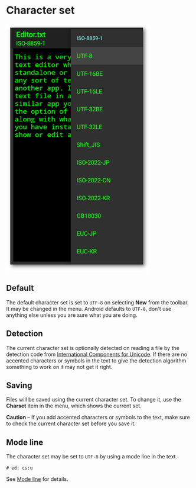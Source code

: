 # Character set

![Editor](https://github.com/billthefarmer/billthefarmer.github.io/raw/master/images/Editor-charset.png)

## Default
The default character set is set to `UTF-8` on selecting **New** from
the toolbar. It may be changed in the menu. Android defaults to
`UTF-8`, don't use anything else unless you are sure what you are
doing.

## Detection
The current character set is optionally detected on reading a file by
the detection code from [International Components for
Unicode](https://unicode-org.github.io/icu/userguide/icu4j). If there
are no accented characters or symbols in the text to give the
detection algorithm something to work on it may not get it right.

## Saving
Files will be saved using the current character set. To change it, use
the **Charset** item in the menu, which shows the current set.

**Caution** &ndash; If you add accented characters or symbols to the
text, make sure to check the current character set before you save it.

## Mode line
The character set may be set to `UTF-8` by using a mode line in the text.

```
# ed: cs:u
```

See [Mode line](Mode.md) for details.
